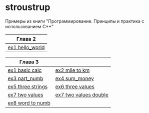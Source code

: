 # stroustrup
Примеры из книги "Программирование. Принципы и практика с использованием С++"


| Глава 2 |
|---------|
| [ex1 hello_world](https://github.com/neandrey/stroustrup/tree/main/Ch_02/hello_world) |

| Глава 3 || 
|--------- | ------------|
| [ex1 basic calc](https://github.com/neandrey/stroustrup/tree/main/Ch_03/exercise/basic_calc) | [ex2 mile to km](https://github.com/neandrey/stroustrup/tree/main/Ch_03/exercise/mile_to_km) | 
| [ex3 part_numb](hhttps://github.com/neandrey/stroustrup/tree/main/Ch_03/exercise/part_numb)  | [ex4 sum_money](https://github.com/neandrey/stroustrup/tree/main/Ch_03/exercise/sum_money) | 
| [ex5 three strings](https://github.com/neandrey/stroustrup/tree/main/Ch_03/exercise/three_strings) | [ex6 three values](https://github.com/neandrey/stroustrup/tree/main/Ch_03/exercise/three_values) | 
| [ex7 two values](https://github.com/neandrey/stroustrup/tree/main/Ch_03/exercise/two_values) | [ex7 two values double](https://github.com/neandrey/stroustrup/tree/main/Ch_03/exercise/two_values_double) |
[ex8 word to numb](hhttps://github.com/neandrey/stroustrup/tree/main/Ch_03/exercise/word_to_numb) | 


